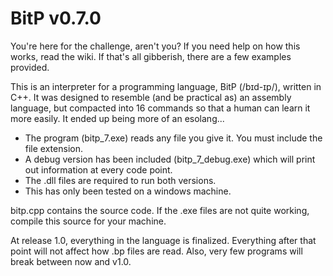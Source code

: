 # BitP v0.7.0

You're here for the challenge, aren't you?
If you need help on how this works, read the wiki. If that's all gibberish, there are a few examples provided.

This is an interpreter for a programming language, BitP (/bɪd-ɪp/), written in C++.
It was designed to resemble (and be practical as) an assembly language, but compacted into 16 commands so that a human can learn it more easily.
It ended up being more of an esolang...

 - The program (bitp\_7.exe) reads any file you give it. You must include the file extension.
 - A debug version has been included (bitp\_7\_debug.exe) which will print out information at every code point.
 - The .dll files are required to run both versions.
 - This has only been tested on a windows machine.

bitp.cpp contains the source code. If the .exe files are not quite working, compile this source for your machine.

At release 1.0, everything in the language is finalized. Everything after that point will not affect how .bp files are read.
Also, very few programs will break between now and v1.0.